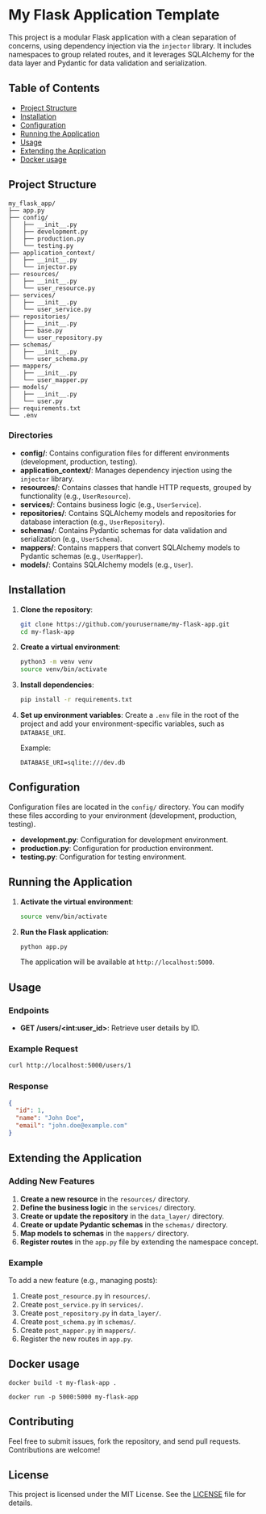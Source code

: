 
# My Flask Application Template

This project is a modular Flask application with a clean separation of concerns, using dependency injection via the `injector` library. It includes namespaces to group related routes, and it leverages SQLAlchemy for the data layer and Pydantic for data validation and serialization.

## Table of Contents

- [Project Structure](#project-structure)
- [Installation](#installation)
- [Configuration](#configuration)
- [Running the Application](#running-the-application)
- [Usage](#usage)
- [Extending the Application](#extending-the-application)
- [Docker usage](#docker-usage)

## Project Structure

```
my_flask_app/
├── app.py
├── config/
│   ├── __init__.py
│   ├── development.py
│   ├── production.py
│   └── testing.py
├── application_context/
│   ├── __init__.py
│   └── injector.py
├── resources/
│   ├── __init__.py
│   └── user_resource.py
├── services/
│   ├── __init__.py
│   └── user_service.py
├── repositories/
│   ├── __init__.py
│   ├── base.py
│   └── user_repository.py
├── schemas/
│   ├── __init__.py
│   └── user_schema.py
├── mappers/
│   ├── __init__.py
│   └── user_mapper.py
├── models/
│   ├── __init__.py
│   └── user.py
├── requirements.txt
└── .env
```

### Directories

- **config/**: Contains configuration files for different environments (development, production, testing).
- **application_context/**: Manages dependency injection using the `injector` library.
- **resources/**: Contains classes that handle HTTP requests, grouped by functionality (e.g., `UserResource`).
- **services/**: Contains business logic (e.g., `UserService`).
- **repositories/**: Contains SQLAlchemy models and repositories for database interaction (e.g., `UserRepository`).
- **schemas/**: Contains Pydantic schemas for data validation and serialization (e.g., `UserSchema`).
- **mappers/**: Contains mappers that convert SQLAlchemy models to Pydantic schemas (e.g., `UserMapper`).
- **models/**: Contains SQLAlchemy models (e.g., `User`).

## Installation

1. **Clone the repository**:
   ```bash
   git clone https://github.com/yourusername/my-flask-app.git
   cd my-flask-app
   ```

2. **Create a virtual environment**:
   ```bash
   python3 -m venv venv
   source venv/bin/activate
   ```

3. **Install dependencies**:
   ```bash
   pip install -r requirements.txt
   ```

4. **Set up environment variables**:
   Create a `.env` file in the root of the project and add your environment-specific variables, such as `DATABASE_URI`.

   Example:
   ```
   DATABASE_URI=sqlite:///dev.db
   ```

## Configuration

Configuration files are located in the `config/` directory. You can modify these files according to your environment (development, production, testing).

- **development.py**: Configuration for development environment.
- **production.py**: Configuration for production environment.
- **testing.py**: Configuration for testing environment.

## Running the Application

1. **Activate the virtual environment**:
   ```bash
   source venv/bin/activate
   ```

2. **Run the Flask application**:
   ```bash
   python app.py
   ```

   The application will be available at `http://localhost:5000`.

## Usage

### Endpoints

- **GET /users/\<int:user_id\>**: Retrieve user details by ID.

### Example Request

```bash
curl http://localhost:5000/users/1
```

### Response

```json
{
  "id": 1,
  "name": "John Doe",
  "email": "john.doe@example.com"
}
```

## Extending the Application

### Adding New Features

1. **Create a new resource** in the `resources/` directory.
2. **Define the business logic** in the `services/` directory.
3. **Create or update the repository** in the `data_layer/` directory.
4. **Create or update Pydantic schemas** in the `schemas/` directory.
5. **Map models to schemas** in the `mappers/` directory.
6. **Register routes** in the `app.py` file by extending the namespace concept.

### Example

To add a new feature (e.g., managing posts):

1. Create `post_resource.py` in `resources/`.
2. Create `post_service.py` in `services/`.
3. Create `post_repository.py` in `data_layer/`.
4. Create `post_schema.py` in `schemas/`.
5. Create `post_mapper.py` in `mappers/`.
6. Register the new routes in `app.py`.

## Docker usage

```
docker build -t my-flask-app .

docker run -p 5000:5000 my-flask-app
```

## Contributing

Feel free to submit issues, fork the repository, and send pull requests. Contributions are welcome!

## License

This project is licensed under the MIT License. See the [LICENSE](LICENSE) file for details.

